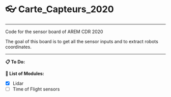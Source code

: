 # :eyeglasses: Carte_Capteurs_2020
------------------------------------------------------------------------

Code for the sensor board of AREM CDR 2020

The goal of this board is to get all the sensor inputs and to extract robots coordinates.

---------------------

 **:clipboard: To Do:**



 **:pencil: List of Modules:**

 - [x] Lidar
 - [ ] Time of Flight sensors
